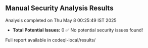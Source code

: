 ## Manual Security Analysis Results
Analysis completed on Thu May  8 00:25:49 IST 2025

* **Total Potential Issues:**        0
✅ No potential security issues found!

Full report available in codeql-local/results/

